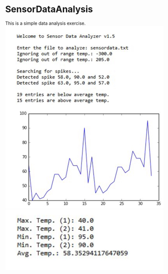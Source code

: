 # SensorDataAnalysis

This is a simple data analysis exercise.
![](sensoranalysis.jpg)
![](sensoranalysis2.jpg)
